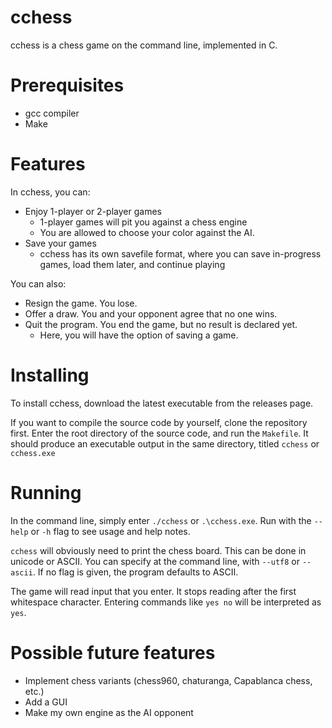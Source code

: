 # cchess

cchess is a chess game on the command line, implemented in C.

# Prerequisites

* gcc compiler
* Make

# Features

In cchess, you can:

* Enjoy 1-player or 2-player games
  * 1-player games will pit you against a chess engine
  * You are allowed to choose your color against the AI.
* Save your games
  * cchess has its own savefile format, where you can save in-progress 
    games, load them later, and continue playing

You can also:

* Resign the game. You lose.
* Offer a draw. You and your opponent agree that no one wins.
* Quit the program. You end the game, but no result is declared yet.
  * Here, you will have the option of saving a game.

# Installing

To install cchess, download the latest executable from the releases page. 

If you want to compile the source code by yourself, clone the repository first.
Enter the root directory of the source code, and run the `Makefile`. It should
produce an executable output in the same directory, titled `cchess` or `cchess.exe`

# Running

In the command line, simply enter `./cchess` or `.\cchess.exe`. Run with the
`--help` or `-h` flag to see usage and help notes.

`cchess` will obviously need to print the chess board. This can be done in
unicode or ASCII. You can specify at the command line, with `--utf8` or
`--ascii`. If no flag is given, the program defaults to ASCII.

The game will read input that you enter. It stops reading after the first
whitespace character. Entering commands like `yes no` will be interpreted
as `yes`.

# Possible future features

* Implement chess variants (chess960, chaturanga, Capablanca chess, etc.)
* Add a GUI
* Make my own engine as the AI opponent
